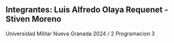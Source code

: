 Integrantes:
Luis Alfredo Olaya Requenet - Stiven Moreno
---------------------------------------------------------------------
Universidad Militar Nueva Granada 2024 / 2
Programacion 3

